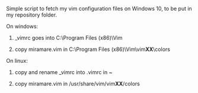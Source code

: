 Simple script to fetch my vim configuration files on Windows 10, to be put in my repository folder.

On windows:

1. \_vimrc goes into C:\Program Files (x86)\Vim

2. copy miramare.vim in C:\Program Files (x86)\Vim\vim**XX**\colors

On linux:

1. copy and rename \_vimrc into .vimrc in ~

2. copy miramare.vim in /usr/share/vim/vim**XX**/colors
